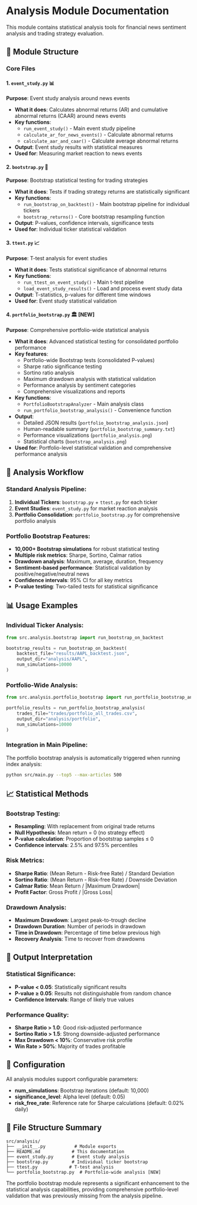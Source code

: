 # Analysis Module Documentation

This module contains statistical analysis tools for financial news sentiment analysis and trading strategy evaluation.

## 📁 Module Structure

### Core Files

#### 1. `event_study.py` 📊
**Purpose**: Event study analysis around news events
- **What it does**: Calculates abnormal returns (AR) and cumulative abnormal returns (CAAR) around news events
- **Key functions**:
  - `run_event_study()` - Main event study pipeline
  - `calculate_ar_for_news_events()` - Calculate abnormal returns
  - `calculate_aar_and_caar()` - Calculate average abnormal returns
- **Output**: Event study results with statistical measures
- **Used for**: Measuring market reaction to news events

#### 2. `bootstrap.py` 🎲
**Purpose**: Bootstrap statistical testing for trading strategies
- **What it does**: Tests if trading strategy returns are statistically significant
- **Key functions**:
  - `run_bootstrap_on_backtest()` - Main bootstrap pipeline for individual tickers
  - `bootstrap_returns()` - Core bootstrap resampling function
- **Output**: P-values, confidence intervals, significance tests
- **Used for**: Individual ticker statistical validation

#### 3. `ttest.py` 📈
**Purpose**: T-test analysis for event studies
- **What it does**: Tests statistical significance of abnormal returns
- **Key functions**:
  - `run_ttest_on_event_study()` - Main t-test pipeline
  - `load_event_study_results()` - Load and process event study data
- **Output**: T-statistics, p-values for different time windows
- **Used for**: Event study statistical validation

#### 4. `portfolio_bootstrap.py` 🏛️ **[NEW]**
**Purpose**: Comprehensive portfolio-wide statistical analysis
- **What it does**: Advanced statistical testing for consolidated portfolio performance
- **Key features**:
  - Portfolio-wide Bootstrap tests (consolidated P-values)
  - Sharpe ratio significance testing
  - Sortino ratio analysis
  - Maximum drawdown analysis with statistical validation
  - Performance analysis by sentiment categories
  - Comprehensive visualizations and reports
- **Key functions**:
  - `PortfolioBootstrapAnalyzer` - Main analysis class
  - `run_portfolio_bootstrap_analysis()` - Convenience function
- **Output**: 
  - Detailed JSON results (`portfolio_bootstrap_analysis.json`)
  - Human-readable summary (`portfolio_bootstrap_summary.txt`)
  - Performance visualizations (`portfolio_analysis.png`)
  - Statistical charts (`bootstrap_analysis.png`)
- **Used for**: Portfolio-level statistical validation and comprehensive performance analysis

## 🔄 Analysis Workflow

### Standard Analysis Pipeline:
1. **Individual Tickers**: `bootstrap.py` + `ttest.py` for each ticker
2. **Event Studies**: `event_study.py` for market reaction analysis  
3. **Portfolio Consolidation**: `portfolio_bootstrap.py` for comprehensive portfolio analysis

### Portfolio Bootstrap Features:
- **10,000+ Bootstrap simulations** for robust statistical testing
- **Multiple risk metrics**: Sharpe, Sortino, Calmar ratios
- **Drawdown analysis**: Maximum, average, duration, frequency
- **Sentiment-based performance**: Statistical validation by positive/negative/neutral news
- **Confidence intervals**: 95% CI for all key metrics
- **P-value testing**: Two-tailed tests for statistical significance

## 📊 Usage Examples

### Individual Ticker Analysis:
```python
from src.analysis.bootstrap import run_bootstrap_on_backtest

bootstrap_results = run_bootstrap_on_backtest(
    backtest_file="results/AAPL_backtest.json",
    output_dir="analysis/AAPL",
    num_simulations=10000
)
```

### Portfolio-Wide Analysis:
```python
from src.analysis.portfolio_bootstrap import run_portfolio_bootstrap_analysis

portfolio_results = run_portfolio_bootstrap_analysis(
    trades_file="trades/portfolio_all_trades.csv",
    output_dir="analysis/portfolio",
    num_simulations=10000
)
```

### Integration in Main Pipeline:
The portfolio bootstrap analysis is automatically triggered when running index analysis:
```bash
python src/main.py --top5 --max-articles 500
```

## 📈 Statistical Methods

### Bootstrap Testing:
- **Resampling**: With replacement from original trade returns
- **Null Hypothesis**: Mean return = 0 (no strategy effect)
- **P-value calculation**: Proportion of bootstrap samples ≤ 0
- **Confidence intervals**: 2.5% and 97.5% percentiles

### Risk Metrics:
- **Sharpe Ratio**: (Mean Return - Risk-free Rate) / Standard Deviation
- **Sortino Ratio**: (Mean Return - Risk-free Rate) / Downside Deviation  
- **Calmar Ratio**: Mean Return / |Maximum Drawdown|
- **Profit Factor**: Gross Profit / |Gross Loss|

### Drawdown Analysis:
- **Maximum Drawdown**: Largest peak-to-trough decline
- **Drawdown Duration**: Number of periods in drawdown
- **Time in Drawdown**: Percentage of time below previous high
- **Recovery Analysis**: Time to recover from drawdowns

## 🎯 Output Interpretation

### Statistical Significance:
- **P-value < 0.05**: Statistically significant results
- **P-value ≥ 0.05**: Results not distinguishable from random chance
- **Confidence Intervals**: Range of likely true values

### Performance Quality:
- **Sharpe Ratio > 1.0**: Good risk-adjusted performance
- **Sortino Ratio > 1.5**: Strong downside-adjusted performance  
- **Max Drawdown < 10%**: Conservative risk profile
- **Win Rate > 50%**: Majority of trades profitable

## 🔧 Configuration

All analysis modules support configurable parameters:
- **num_simulations**: Bootstrap iterations (default: 10,000)
- **significance_level**: Alpha level (default: 0.05)
- **risk_free_rate**: Reference rate for Sharpe calculations (default: 0.02% daily)

## 📁 File Structure Summary

```
src/analysis/
├── __init__.py           # Module exports
├── README.md            # This documentation
├── event_study.py       # Event study analysis
├── bootstrap.py         # Individual ticker bootstrap
├── ttest.py            # T-test analysis  
└── portfolio_bootstrap.py  # Portfolio-wide analysis [NEW]
```

The portfolio bootstrap module represents a significant enhancement to the statistical analysis capabilities, providing comprehensive portfolio-level validation that was previously missing from the analysis pipeline. 